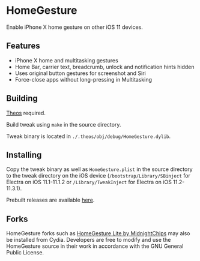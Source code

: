 # HomeGesture
Enable iPhone X home gesture on other iOS 11 devices.

## Features
* iPhone X home and multitasking gestures
* Home Bar, carrier text, breadcrumb, unlock and notification hints hidden
* Uses original button gestures for screenshot and Siri
* Force-close apps without long-pressing in Multitasking

## Building
[Theos](https://github.com/theos/theos) required.

Build tweak using `make` in the source directory.

Tweak binary is located in `./.theos/obj/debug/HomeGesture.dylib`.

## Installing
Copy the tweak binary as well as `HomeGesture.plist` in the source directory to the tweak directory on the iOS device 
(`/bootstrap/Library/SBinject` for Electra on iOS 11.1-11.1.2 or `/Library/TweakInject` for Electra on iOS 11.2-11.3.1).

Prebuilt releases are available [here](https://github.com/VitaTaf/HomeGesture/releases).

## Forks
HomeGesture forks such as [HomeGesture Lite by MidnightChips](https://repo.packix.com/package/com.vitataf.homegesturelite/) may also be installed from Cydia. Developers are free to modify and use the HomeGesture source in their work in accordance with the GNU General Public License.
